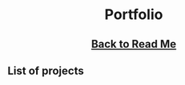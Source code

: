 <h1 style="text-align: center;">Portfolio</h1>
<h2 style="text-align: center;"><a href="https://github.com/Prime2390/Prime2390/blob/main/Read-Me.md">Back to Read Me</a></h2>
<h2>List of projects</h2>
<ul>
  
</ul>
